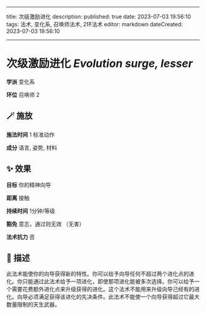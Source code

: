 
---
title: 次级激励进化
description: 
published: true
date: 2023-07-03 19:56:10
tags: 法术, 变化系, 召唤师法术, 2环法术
editor: markdown
dateCreated: 2023-07-03 19:56:10

---

# **次级激励进化** *Evolution surge, lesser*

**学派** 变化系 

**环位** 召唤师 2

## 🪄 施放

**施法时间** 1 标准动作

**成分** 语言, 姿势, 材料

## ✨ 效果 

**目标** 你的精神向导 

**距离** 接触  

**持续时间** 1分钟/等级 

**豁免** 意志，通过则无效 （无害）

**法术抗力** 否

## 📖 描述

此法术能使你的向导获得新的特性。你可以给予向导任何不超过两个进化点的进化。你只能通过此法术给予一项进化，即使那项进化能被多次选择。你可以给予一个需要花费额外进化点来升级获得的进化。这个法术不能用来升级向导己经有的进化。向导必须满足获得该进化的先决条件。此法术不能使一个向导获得超过它最大数量限制的天生武器。
    